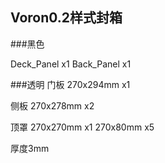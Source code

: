 ## Voron0.2样式封箱

###黑色

Deck_Panel x1
Back_Panel x1

###透明
门板 
270x294mm x1

侧板 
270x278mm x2

顶罩 
270x270mm x1
270x80mm  x5

厚度3mm
